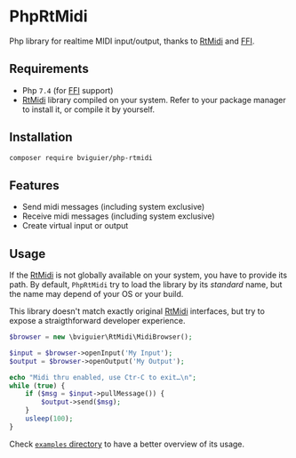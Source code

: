 # PhpRtMidi
Php library for realtime MIDI input/output, thanks to [RtMidi](https://github.com/thestk/rtmidi) and [FFI](https://www.php.net/manual/en/book.ffi.php).

## Requirements
* Php `7.4` (for [FFI](https://www.php.net/manual/en/book.ffi.php) support)
* [RtMidi](https://github.com/thestk/rtmidi) library compiled on your system. Refer to your package manager to install it, or compile it by yourself.

## Installation
```bash
composer require bviguier/php-rtmidi
```

## Features
* Send midi messages (including system exclusive)
* Receive midi messages (including system exclusive)
* Create virtual input or output

## Usage
If the [RtMidi](https://github.com/thestk/rtmidi) is not globally available on your system, you have to provide its path.
By default, `PhpRtMidi` try to load the library by its _standard_ name, but the name may depend of your OS or your build.

This library doesn't match exactly original [RtMidi](https://github.com/thestk/rtmidi) interfaces, but try to expose a straigthforward developer experience.
```php
$browser = new \bviguier\RtMidi\MidiBrowser();

$input = $browser->openInput('My Input');
$output = $browser->openOutput('My Output');

echo "Midi thru enabled, use Ctr-C to exit…\n";
while (true) {
    if ($msg = $input->pullMessage()) {
        $output->send($msg);
    }
    usleep(100);
}
```
Check [`examples` directory](https://github.com/b-viguier/PhpRtMidi/tree/main/examples) to have a better overview of its usage.

